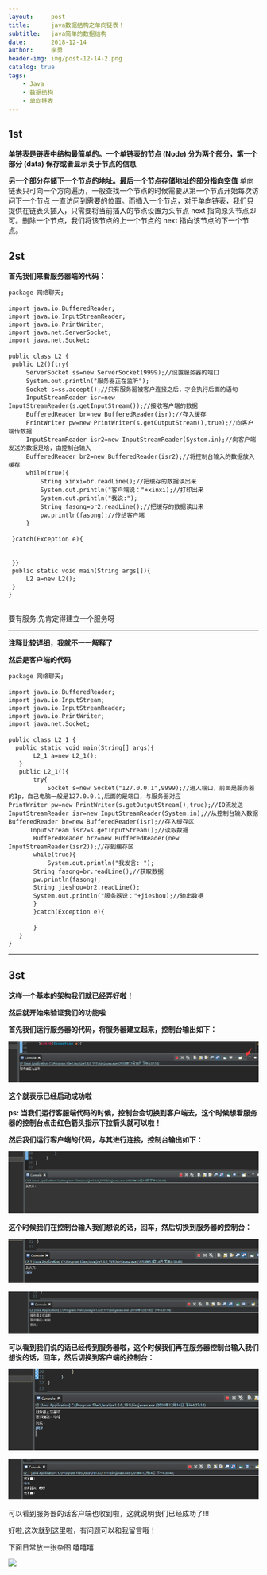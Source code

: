 ```yaml
---
layout:     post
title:      java数据结构之单向链表！
subtitle:   java简单的数据结构
date:       2018-12-14
author:     李勇
header-img: img/post-12-14-2.png
catalog: true
tags:
    - Java
    - 数据结构
    - 单向链表
---
```


## 1st ##
**单链表是链表中结构最简单的。一个单链表的节点 (Node) 分为两个部分，第一个部分 (data) 保存或者显示关于节点的信息**

**另一个部分存储下一个节点的地址。最后一个节点存储地址的部分指向空值**
  单向链表只可向一个方向遍历，一般查找一个节点的时候需要从第一个节点开始每次访问下一个节点
  一直访问到需要的位置。而插入一个节点，对于单向链表，我们只提供在链表头插入，只需要将当前插入的节点设置为头节点
  next 指向原头节点即可。删除一个节点，我们将该节点的上一个节点的 next 指向该节点的下一个节点。

## 2st ##
**首先我们来看服务器端的代码：**
   ```
 package 网络聊天;

import java.io.BufferedReader;
import java.io.InputStreamReader;
import java.io.PrintWriter;
import java.net.ServerSocket;
import java.net.Socket;

public class L2 {
	public L2(){try{
		ServerSocket ss=new ServerSocket(9999);//设置服务器的端口
		System.out.println("服务器正在监听");
		Socket s=ss.accept();//只有服务器被客户连接之后，才会执行后面的语句
		InputStreamReader isr=new InputStreamReader(s.getInputStream());//接收客户端的数据
		BufferedReader br=new BufferedReader(isr);//存入缓存
		PrintWriter pw=new PrintWriter(s.getOutputStream(),true);//向客户端传数据
		InputStreamReader isr2=new InputStreamReader(System.in);//向客户端发送的数据是啥，由控制台输入
		BufferedReader br2=new BufferedReader(isr2);//将控制台输入的数据放入缓存
		while(true){
			String xinxi=br.readLine();//把缓存的数据读出来
			System.out.println("客户端说："+xinxi);//打印出来
			System.out.println("我说:");
			String fasong=br2.readLine();//把缓存的数据读出来
			pw.println(fasong);//传给客户端
		}
		
	}catch(Exception e){


	}}
	public static void main(String args[]){
		L2 a=new L2();
	}
}


```
<s>要有服务,先肯定得建立一个服务呀</s>

----

**注释比较详细，我就不一一解释了**

 **然后是客户端的代码**
  
  ```
  package 网络聊天;

import java.io.BufferedReader;
import java.io.InputStream;
import java.io.InputStreamReader;
import java.io.PrintWriter;
import java.net.Socket;

public class L2_1 {
	public static void main(String[] args){
		 L2_1 a=new L2_1();
	 }
	 public L2_1(){
		 try{
			 Socket s=new Socket("127.0.0.1",9999);//进入端口，前面是服务器的Ip，自己电脑一般是127.0.0.1,后面的是端口，与服务器对应
PrintWriter pw=new PrintWriter(s.getOutputStream(),true);//IO流发送
InputStreamReader isr=new InputStreamReader(System.in);//从控制台输入数据
BufferedReader br=new BufferedReader(isr);//存入缓存区
		InputStream isr2=s.getInputStream();//读取数据
		 BufferedReader br2=new BufferedReader(new InputStreamReader(isr2));//存到缓存区
		 while(true){
			 System.out.println("我发言: ");
		 String fasong=br.readLine();//获取数据
		 pw.println(fasong);
		 String jieshou=br2.readLine();
		 System.out.println("服务器说："+jieshou);//输出数据
		 }
		 }catch(Exception e){
			 
		 }
	 }
}

  ```
  ----
  
## 3st ##
**这样一个基本的架构我们就已经弄好啦！**

**然后就开始来验证我们的功能啦**

**首先我们运行服务器的代码，将服务器建立起来，控制台输出如下：**

![](https://raw.githubusercontent.com/CholeChow1/CholeChow1.github.io/master/img/javahufaxiaoxi1.png)

**这个就表示已经启动成功啦**

**ps: 当我们运行客服端代码的时候，控制台会切换到客户端去，这个时候想看服务器的控制台点击红色箭头指示下拉箭头就可以啦！**

 **然后我们运行客户端的代码，与其进行连接，控制台输出如下：**

![](https://raw.githubusercontent.com/CholeChow1/CholeChow1.github.io/master/img/javahufaxiaoxi2.png)

**这个时候我们在控制台输入我们想说的话，回车，然后切换到服务器的控制台：**

![](https://raw.githubusercontent.com/CholeChow1/CholeChow1.github.io/master/img/javahufaxiaoxi3.png)
 
![](https://raw.githubusercontent.com/CholeChow1/CholeChow1.github.io/master/img/javahufaxiaoxi4.png)
 
 **可以看到我们说的话已经传到服务器啦，这个时候我们再在服务器控制台输入我们想说的话，回车，然后切换到客户端的控制台：**
 
![](https://raw.githubusercontent.com/CholeChow1/CholeChow1.github.io/master/img/javahufaxiaoxi5.png)

![](https://raw.githubusercontent.com/CholeChow1/CholeChow1.github.io/master/img/javahufaxiaoxi6.png)

可以看到服务器的话客户端也收到啦，这就说明我们已经成功了!!!

好啦,这次就到这里啦，有问题可以和我留言哦！ 

下面日常放一张杂图 嘻嘻嘻

![](https://imgsa.baidu.com/forum/w%3D580/sign=434bee4b888ba61edfeec827713597cc/97265643fbf2b211616d6dcfc08065380dd78e8b.jpg)
 
